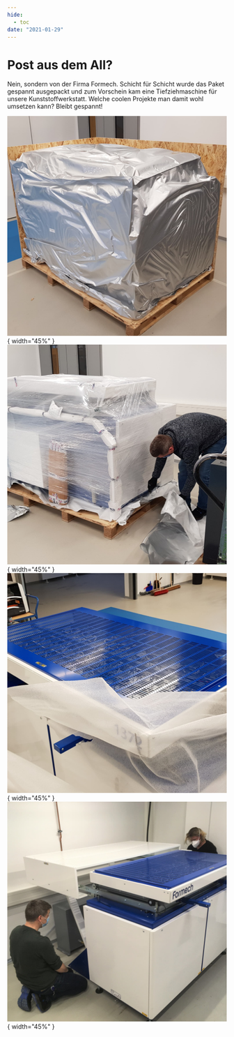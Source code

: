 ```yaml
---
hide:
  - toc
date: "2021-01-29"  
---
```


# Post aus dem All?

Nein, sondern von der Firma Formech. Schicht für Schicht wurde das Paket gespannt ausgepackt und zum Vorschein kam eine Tiefziehmaschine für unsere Kunststoffwerkstatt.
Welche coolen Projekte man damit wohl umsetzen kann? Bleibt gespannt!

![silberfarbenes Paket](../medien/2021-01-29a.jpg){ width="45%" } ![Maschine in Styropor und Folie verpackt](../medien/2021-01-29b.jpg){ width="45%" } ![Maschine von oben, blauer Deckel](../medien/2021-01-29c.jpg){ width="45%" } ![ausgepackte Formech Tiefziehmaschine](../medien/2021-01-29d.jpg){ width="45%" }